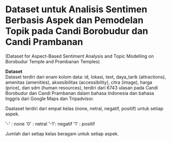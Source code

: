 # Dataset untuk Analisis Sentimen Berbasis Aspek dan Pemodelan Topik pada Candi Borobudur dan Candi Prambanan
(Dataset for Aspect-Based Sentiment Analysis and Topic Modelling on Borobudur Temple and Prambanan Temples)

<b>Dataset</b><br>
Dataset terdiri dari enam kolom data: id, lokasi, text, daya_tarik (attractions), amenitas (amenities), aksesibilitas (accessibility), citra (image), harga (price), dan sdm (human resources), terdiri dari 6743 ulasan pada Candi Borobudur dan Candi Prambanan dalam bahasa Indonesia dan bahasa Inggris dari Google Maps dan Tripadvisor.

Daataset terdiri dari empat kelas (none, netral, negatif, positif) untuk setiap aspek.

'-' : none
'0' : netral
'-1': negatif
'1' : positif

Jumlah dari setiap kelas beragam untuk setiap aspek.
